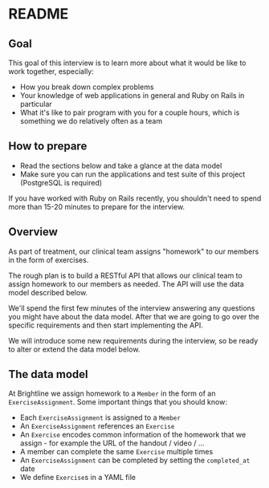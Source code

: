 # README

## Goal

This goal of this interview is to learn more about what it would be like to work together, especially:

- How you break down complex problems
- Your knowledge of web applications in general and Ruby on Rails in particular
- What it's like to pair program with you for a couple hours, which is something we do relatively often as a team

## How to prepare

- Read the sections below and take a glance at the data model
- Make sure you can run the applications and test suite of this project (PostgreSQL is required)

If you have worked with Ruby on Rails recently, you shouldn't need to spend more than 15-20 minutes to prepare for the interview.

## Overview

As part of treatment, our clinical team assigns "homework" to our members in the form of exercises.

The rough plan is to build a RESTful API that allows our clinical team to assign homework to our members as needed. The API will use the data model described below.

We'll spend the first few minutes of the interview answering any questions you might have about the data model. After that we are going to go over the specific requirements and then start implementing the API.

We will introduce some new requirements during the interview, so be ready to alter or extend the data model below.

## The data model

At Brightline we assign homework to a `Member` in the form of an `ExerciseAssignment`. Some important things that you should know:

- Each `ExerciseAssignment` is assigned to a `Member`
- An `ExerciseAssignment` references an `Exercise`
- An `Exercise` encodes common information of the homework that we assign - for example the URL of the handout / video / ...
- A member can complete the same `Exercise` multiple times
- An `ExerciseAssignment` can be completed by setting the `completed_at` date
- We define `Exercise`s in a YAML file
